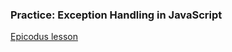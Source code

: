 ### Practice: Exception Handling in JavaScript

[Epicodus lesson](https://www.learnhowtoprogram.com/intermediate-javascript-part-time-c-and-react-track/asynchrony-and-apis/exception-handling-in-javascript) 